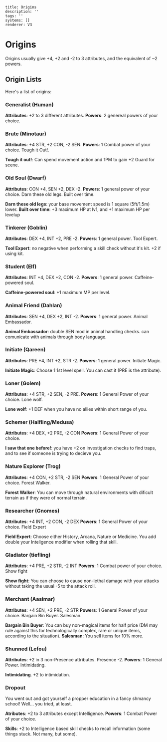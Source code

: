 ```metadata
title: Origins
description: ''
tags: ''
systems: []
renderer: V3

```

# Origins

Origins usually give +4, +2 and -2 to 3 attributes, and the equivalent of ~2 powers.

## Origin Lists
Here's a list of origins:


### Generalist (Human)
**Attributes**: +2 to 3 different attributes.
**Powers**: 2 genereal powers of your choice.

### Brute (Minotaur)
**Attributes**: +4 STR, +2 CON, -2 SEN.
**Powers**: 1 Combat power of your choice. Tough it Out!.

**Tough it out!**: Can spend movement action and 1PM to gain +2 Guard for scene.

### Old Soul (Dwarf)
**Attributes**: CON +4, SEN +2, DEX -2.
**Powers**: 1 general power of your choice. Darn these old legs. Built over time.

**Darn these old legs**: your base movement speed is 1 square (5ft/1.5m) lower.
**Built over time**: +3 maximum HP at lv1, and +1 maximum HP per levelup

### Tinkerer (Goblin)
**Attributes**: DEX +4, INT +2, PRE -2.
**Powers**: 1 general power. Tool Expert.

**Tool Expert**: no negative when performing a skill check without it's kit. +2 if using kit.

### Student (Elf)
**Attributes**: INT +4, DEX +2, CON -2.
**Powers**: 1 general power. Caffeine-powered soul.

**Caffeine-powered soul**: +1 maximum MP per level.

### Animal Friend (Dahlan)
**Attributes**: SEN +4, DEX +2, INT -2.
**Powers**: 1 general power. Animal Embassador.

**Animal Embassador**: double SEN mod in animal handling checks. can comunicate with animals through body language.

### Initiate (Qareen)
**Attributes**: PRE +4, INT +2, STR -2.
**Powers**: 1 general power. Initiate Magic.

**Initiate Magic**: Choose 1 1st level spell. You can cast it (PRE is the attribute).

### Loner (Golem)
**Attributes**: +4 STR, +2 SEN, -2 PRE.
**Powers**: 1 General Power of your choice. Lone wolf.

**Lone wolf**: +1 DEF when you have no allies within short range of you.

### Schemer (Halfling/Medusa)
**Attributes**: +4 DEX, +2 PRE, -2 CON
**Powers**: 1 General Power of your choice.

**I saw that one before!**: you have +2 on investigation checks to find traps, and to see if someone is trying to decieve you.

### Nature Explorer (Trog)
**Attributes**: +4 CON, +2 STR, -2 SEN
**Powers**: 1 General Power of your choice. Forest Walker.

**Forest Walker**: You can move through natural environments with dificult terrain as if they were of normal terrain.

### Researcher (Gnomes)
**Attributes**: +4 INT, +2 CON, -2 DEX
**Powers**: 1 General Power of your choice. Field Expert

**Field Expert**: Choose either History, Arcana, Nature or Medicine. You add double your Inteligence modifier when rolling that skill.

### Gladiator (tiefling)
<!-- You did a lot of arena fighting in your younger days. You might have gotten a bit wiser (or not), but one thing you won't forget is your first-hand combat experience, and ability to get a crowd roaring! -->
**Attributes**: +4 PRE, +2 STR, -2 INT
**Powers**: 1 Combat power of your choice. Show fight

**Show fight**: You can choose to cause non-lethal damage with your attacks without taking the usual -5 to the attack roll.

### Merchant (Aasimar)
**Attributes**: +4 SEN, +2 PRE, -2 STR
**Powers**: 1 General Power of your choice. Bargain Bin Buyer. Salesman.

**Bargain Bin Buyer**: You can buy non-magical items for half price (DM may rule against this for technologically complex, rare or unique items, according to the situation).
**Salesman**: You sell items for 10% more.

### Shunned (Lefou)
**Attributes**: +2 in 3 non-Presence attributes. Presence -2.
**Powers**: 1 General Power. Intimidating.

**Intimidating**. +2 to intimidation.

### Dropout
You went out and got yourself a propper education in a fancy shmancy school! Well... you tried, at least.

**Atributes**: +2 to 3 attributes except Intelligence.
**Powers**: 1 Combat Power of your choice.

**Skills**: +2 to Intelligence based skill checks to recall information (some things stuck. Not many, but some).
